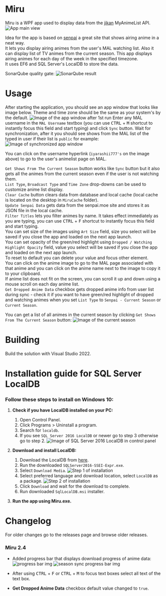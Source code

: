 # Miru
Miru is a WPF app used to display data from the [jikan](https://github.com/Ervie/jikan.net) MyAnimeList API.
![App main view](https://user-images.githubusercontent.com/38395954/180601939-adcd1279-217e-4fe0-a47f-0b1b808a6b69.png)


Idea for the app is based on [senpai](http://www.senpai.moe/) a great site that shows airing anime in a neat way.  
It lets you display airing animes from the user's MAL watching list. Also it can display list of TV animes from the current season.
This app displays airing animes for each day of the week in the specified timezone.  
It uses EF6 and SQL Server's LocalDB to store the data.

SonarQube quality gate:
![SonarQube result](https://github.com/iyarashii/Miru/assets/38395954/22de7f95-d45e-4656-af96-f7d2c75e4801)


# Usage
After starting the application, you should see an app window that looks like image below.
Theme and time zone should be the same as your system's by the default.
![Image of the app window after 1st run](https://user-images.githubusercontent.com/38395954/180602243-25871e49-3edf-4f7f-8c44-d3eadfc87280.png)
Enter any MAL username in the `MAL Username` textbox (you can use <kbd>CTRL</kbd> + <kbd>M</kbd> shortcut to instantly focus this field and start typing) and click `Sync` button.
Wait for synchronization, after it you should see shows from the MAL list of the typed in user if their list is `public` for example:
![Image of synchronized app window](https://user-images.githubusercontent.com/38395954/180602370-bb742a14-7d60-43dd-91fe-25bc2e28b39a.png)


You can click on the username hyperlink (`iyarashii777's` on the image above) to go to the user's animelist page on MAL.

`Get Shows From The Current Season` button works like `Sync` button but it also gets all the animes from the current season even if the user is not watching them.  
`List Type`, `Broadcast Type` and `Time Zone` drop-downs can be used to customize anime list display.  
`Clear Cache` button clears data from database and local cache (local cache is located on the desktop in `MiruCache` folder).  
`Update Senpai Data` gets data from the senpai.moe site and stores it as JSON file in the local cache.  
`Filter Titles` lets you filter animes by name. It takes effect immediately as you are typing, you can use <kbd>CTRL</kbd> + <kbd>F</kbd> shortcut to instantly focus this field and start typing.  
You can set size of the images using `Art Size` field, size you select will be saved if you close the app and loaded on the next app launch.  
You can set opacity of the green/red highlight using `Dropped / Watching Highlight Opacity` field, value you select will be saved if you close the app and loaded on the next app launch.  
To reset to default you can delete your value and focus other element.  
You can click on the anime image to go to the MAL page associated with that anime and you can click on the
anime name next to the image to copy it to your clipboard.  
If anime list does not fit on the screen, you can scroll it up and down using a mouse scroll on each day anime list.  
`Get Dropped Anime Data` checkbox gets dropped anime info from user list during sync - check it if you want to have green/red highlight of dropped and watching animes when you set `List Type` to `Senpai - Current Season` or `Current Season`.


You can get a list of all animes in the current season by clicking `Get Shows From The Current Season` button:
![Image of the current season](https://user-images.githubusercontent.com/38395954/180602427-26ec53d7-9a3d-4b0a-88b8-e1b49e577135.png)

# Building
Build the solution with Visual Studio 2022.
# Installation guide for SQL Server LocalDB
### Follow these steps to install on Windows 10:

1.  **Check if you have LocalDB installed on your PC:**
    1. Open Control Panel.
    2. Click Programs > Uninstall a program.
    3. Search for `localdb`.
    4. If you see `SQL Server 2016 LocalDB` or newer go to step 3 otherwise go to step 2. 
    ![Image of SQL Server 2016 LocalDB in control panel](https://i.imgur.com/3WApAAy.png)

2.  **Download and install LocalDB:**
    1. Download the LocalDB from [here](https://www.microsoft.com/en-us/download/confirmation.aspx?id=56840).
    2. Run the downloaded `SQLServer2016-SSEI-Expr.exe`.
    3. Select `Download Media`.
    ![Step 1 of installation](https://i.imgur.com/So90kQ2.png)
    4. Select preferred language and download location, select `LocalDB` as a package.
    ![Step 2 of installation](https://i.imgur.com/ryTqeU9.png)
    5. Click `Download` and wait for the download to complete.
    6. Run downloaded `SqlLocalDB.msi` installer.

3.  **Run the app using Miru.exe.**
# Changelog
For older changes go to the releases page and browse older releases.
### Miru 2.4
* Added progress bar that displays download progress of anime data: ![progress bar img](https://user-images.githubusercontent.com/38395954/180602002-8a5c0b4b-5f8c-4b1b-b75a-81a25e3c8442.png)
![season sync progress bar img](https://user-images.githubusercontent.com/38395954/180602324-79d5386f-9b66-422d-88d2-0fec62c01911.png)

* After using <kbd>CTRL</kbd> + <kbd>F</kbd> or <kbd>CTRL</kbd> + <kbd>M</kbd> to focus text boxes select all text of the text box.
* **Get Dropped Anime Data** checkbox default value changed to `true`.
